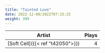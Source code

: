 ```yaml
---
title: "Tainted Love"
date: 2022-12-08/2022T07:15:25
weight: 399
---
```




 Artist | Plays 
----- | -----:
[Soft Cell]({{< ref "t42050">}}) | 4
